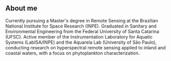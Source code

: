 ## About me

Currently pursuing a Master's degree in Remote Sensing at the Brazilian National Institute for Space Research (INPE). Graduated in Sanitary and Environmental Engineering from the Federal University of Santa Catarina (UFSC). Active member of the Instrumentation Laboratory for Aquatic Systems (LabISA/INPE) and the Aquarela Lab (University of São Paulo), conducting research on hyperspectral remote sensing applied to inland and coastal waters, with a focus on phytoplankton characterization.
